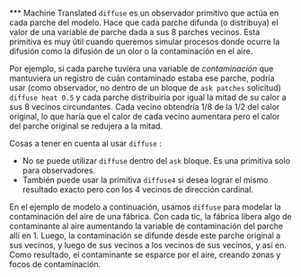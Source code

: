 ﻿*** Machine Translated
`diffuse` es un observador primitivo que actúa en cada parche del modelo. Hace que cada parche difunda (o distribuya) el valor de una variable de parche dada a sus 8 parches vecinos. Esta primitiva es muy útil cuando queremos simular procesos donde ocurre la difusión como la difusión de un olor o la contaminación en el aire.

Por ejemplo, si cada parche tuviera una variable de *contaminación* que mantuviera un registro de cuán contaminado estaba ese parche, podría usar (como observador, no dentro de un bloque de `ask patches` solicitud) `diffuse heat 0.5` y cada parche distribuiría por igual la mitad de su calor a sus 8 vecinos circundantes. Cada vecino obtendría 1/8 de la 1/2 del calor original, lo que haría que el calor de cada vecino aumentara pero el calor del parche original se redujera a la mitad.

Cosas a tener en cuenta al usar `diffuse` :

- No se puede utilizar `diffuse` dentro del `ask` bloque. Es una primitiva solo para observadores.
- También puede usar la primitiva `diffuse4` si desea lograr el mismo resultado exacto pero con los 4 vecinos de dirección cardinal.


En el ejemplo de modelo a continuación, usamos `diffuse` para modelar la contaminación del aire de una fábrica. Con cada tic, la fábrica libera algo de contaminante al aire aumentando la variable de contaminación del parche allí en 1. Luego, la contaminación se difunde desde este parche original a sus vecinos, y luego de sus vecinos a los vecinos de sus vecinos, y así en. Como resultado, el contaminante se esparce por el aire, creando zonas y focos de contaminación.